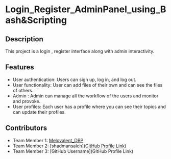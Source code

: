 # Login_Register_AdminPanel_using_Bash&Scripting

## Description

This project is a login , register interface along with admin interactivity.

## Features

- User authentication: Users can sign up, log in, and log out.
- User functionality: User can add files of their own and can see the files of others.
- Admin : Admin can manage all the workflow of the users and monitor and provoke.
- User profiles: Each user has a profile where you can see their topics and can update their profiles.


## Contributors

- Team Member 1: [Melovalent_DBP](https://github.com/Melovalent-DBP)
- Team Member 2: [shadmansaleh]([GitHub Profile Link](https://gist.github.com/shadmansaleh))
- Team Member 3: [GitHub Username](GitHub Profile Link)


